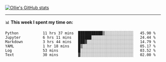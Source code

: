 <!--
**icedpanda/icedpanda** is a ✨ _special_ ✨ repository because its `README.md` (this file) appears on your GitHub profile.

Here are some ideas to get you started:

- 🔭 I’m currently working on ...
- 🌱 I’m currently learning ...
- 👯 I’m looking to collaborate on ...
- 🤔 I’m looking for help with ...
- 💬 Ask me about ...
- 📫 How to reach me: ...
- 😄 Pronouns: ...
- ⚡ Fun fact: ...
-->
[![Ollie's GitHub stats](https://github-readme-stats-icedpanda.vercel.app/api?username=icedpanda&count_private=true&show_icons=true)](https://github.com/icedpanda)

---
📊 **This week I spent my time on:**
<!--START_SECTION:waka-->

```text
Python           11 hrs 37 mins  ███████████▒░░░░░░░░░░░░░   45.90 %
Jupyter          6 hrs 11 mins   ██████░░░░░░░░░░░░░░░░░░░   24.44 %
Markdown         3 hrs 44 mins   ███▓░░░░░░░░░░░░░░░░░░░░░   14.79 %
YAML             1 hr 18 mins    █▒░░░░░░░░░░░░░░░░░░░░░░░   05.17 %
Log              53 mins         █░░░░░░░░░░░░░░░░░░░░░░░░   03.52 %
Text             30 mins         ▓░░░░░░░░░░░░░░░░░░░░░░░░   02.00 %
```

<!--END_SECTION:waka-->
